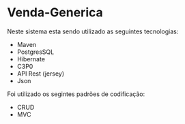 # Venda-Generica

Neste sistema esta sendo utilizado as seguintes tecnologias:
* Maven
* PostgresSQL
* Hibernate
* C3P0
* API Rest (jersey)
* Json

Foi utilizado os segintes padrões de codificação:
* CRUD
* MVC
